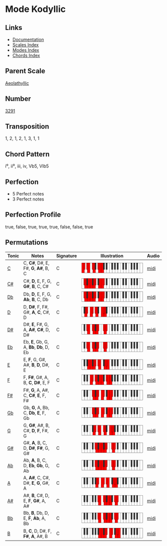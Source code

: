 # Mode Kodyllic

## Links

- [Documentation](README.md)
- [Scales Index](Scales.md)
- [Modes Index](Modes.md)
- [Chords Index](Chords.md)

## Parent Scale

[Aeolathyllic](ScaleAeolathyllic.md)

## Number

[3291](https://ianring.com/musictheory/scales/3291)

## Transposition

1, 2, 1, 2, 1, 3, 1, 1

## Chord Pattern

i⁰, ii⁰, iii, iv, Vb5, VIb5

## Perfection

- 5 Perfect notes
- 3 Perfect notes

## Perfection Profile

true, false, true, true, true, false, false, true

## Permutations

| Tonic | Notes | Signature | Illustration | Audio |
|-------|-------|-----------|--------------|-------|
| [C](ModeCNaturalKodyllic.md) | C, **C#**, D#, E, F#, **G**, **A#**, B, C | C | ![CNaturalKodyllic](ModeCNaturalKodyllic.png) | [midi](https://github.com/edipermadi/music/blob/main/docs/ModeCNaturalKodyllic.mid?raw=true) |
| [C#](ModeCSharpKodyllic.md) | C#, **D**, E, F, G, **G#**, **B**, C, C# | C | ![CSharpKodyllic](ModeCSharpKodyllic.png) | [midi](https://github.com/edipermadi/music/blob/main/docs/ModeCSharpKodyllic.mid?raw=true) |
| [Db](ModeDFlatKodyllic.md) | Db, **D**, E, F, G, **Ab**, **B**, C, Db | C | ![DFlatKodyllic](ModeDFlatKodyllic.png) | [midi](https://github.com/edipermadi/music/blob/main/docs/ModeDFlatKodyllic.mid?raw=true) |
| [D](ModeDNaturalKodyllic.md) | D, **D#**, F, F#, G#, **A**, **C**, C#, D | C | ![DNaturalKodyllic](ModeDNaturalKodyllic.png) | [midi](https://github.com/edipermadi/music/blob/main/docs/ModeDNaturalKodyllic.mid?raw=true) |
| [D#](ModeDSharpKodyllic.md) | D#, **E**, F#, G, A, **A#**, **C#**, D, D# | C | ![DSharpKodyllic](ModeDSharpKodyllic.png) | [midi](https://github.com/edipermadi/music/blob/main/docs/ModeDSharpKodyllic.mid?raw=true) |
| [Eb](ModeEFlatKodyllic.md) | Eb, **E**, Gb, G, A, **Bb**, **Db**, D, Eb | C | ![EFlatKodyllic](ModeEFlatKodyllic.png) | [midi](https://github.com/edipermadi/music/blob/main/docs/ModeEFlatKodyllic.mid?raw=true) |
| [E](ModeENaturalKodyllic.md) | E, **F**, G, G#, A#, **B**, **D**, D#, E | C | ![ENaturalKodyllic](ModeENaturalKodyllic.png) | [midi](https://github.com/edipermadi/music/blob/main/docs/ModeENaturalKodyllic.mid?raw=true) |
| [F](ModeFNaturalKodyllic.md) | F, **F#**, G#, A, B, **C**, **D#**, E, F | C | ![FNaturalKodyllic](ModeFNaturalKodyllic.png) | [midi](https://github.com/edipermadi/music/blob/main/docs/ModeFNaturalKodyllic.mid?raw=true) |
| [F#](ModeFSharpKodyllic.md) | F#, **G**, A, A#, C, **C#**, **E**, F, F# | C | ![FSharpKodyllic](ModeFSharpKodyllic.png) | [midi](https://github.com/edipermadi/music/blob/main/docs/ModeFSharpKodyllic.mid?raw=true) |
| [Gb](ModeGFlatKodyllic.md) | Gb, **G**, A, Bb, C, **Db**, **E**, F, Gb | C | ![GFlatKodyllic](ModeGFlatKodyllic.png) | [midi](https://github.com/edipermadi/music/blob/main/docs/ModeGFlatKodyllic.mid?raw=true) |
| [G](ModeGNaturalKodyllic.md) | G, **G#**, A#, B, C#, **D**, **F**, F#, G | C | ![GNaturalKodyllic](ModeGNaturalKodyllic.png) | [midi](https://github.com/edipermadi/music/blob/main/docs/ModeGNaturalKodyllic.mid?raw=true) |
| [G#](ModeGSharpKodyllic.md) | G#, **A**, B, C, D, **D#**, **F#**, G, G# | C | ![GSharpKodyllic](ModeGSharpKodyllic.png) | [midi](https://github.com/edipermadi/music/blob/main/docs/ModeGSharpKodyllic.mid?raw=true) |
| [Ab](ModeAFlatKodyllic.md) | Ab, **A**, B, C, D, **Eb**, **Gb**, G, Ab | C | ![AFlatKodyllic](ModeAFlatKodyllic.png) | [midi](https://github.com/edipermadi/music/blob/main/docs/ModeAFlatKodyllic.mid?raw=true) |
| [A](ModeANaturalKodyllic.md) | A, **A#**, C, C#, D#, **E**, **G**, G#, A | C | ![ANaturalKodyllic](ModeANaturalKodyllic.png) | [midi](https://github.com/edipermadi/music/blob/main/docs/ModeANaturalKodyllic.mid?raw=true) |
| [A#](ModeASharpKodyllic.md) | A#, **B**, C#, D, E, **F**, **G#**, A, A# | C | ![ASharpKodyllic](ModeASharpKodyllic.png) | [midi](https://github.com/edipermadi/music/blob/main/docs/ModeASharpKodyllic.mid?raw=true) |
| [Bb](ModeBFlatKodyllic.md) | Bb, **B**, Db, D, E, **F**, **Ab**, A, Bb | C | ![BFlatKodyllic](ModeBFlatKodyllic.png) | [midi](https://github.com/edipermadi/music/blob/main/docs/ModeBFlatKodyllic.mid?raw=true) |
| [B](ModeBNaturalKodyllic.md) | B, **C**, D, D#, F, **F#**, **A**, A#, B | C | ![BNaturalKodyllic](ModeBNaturalKodyllic.png) | [midi](https://github.com/edipermadi/music/blob/main/docs/ModeBNaturalKodyllic.mid?raw=true) |
